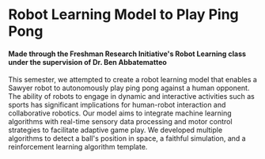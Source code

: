 # Robot Learning Model to Play Ping Pong
#### Made through the Freshman Research Initiative's Robot Learning class under the supervision of Dr. Ben Abbatematteo
This semester, we attempted to create a robot learning model that enables a Sawyer robot to autonomously play ping pong against a human opponent. The ability of robots to engage in dynamic and interactive activities such as sports has significant implications for human-robot interaction and collaborative robotics. Our model aims to integrate machine learning algorithms with real-time sensory data processing and motor control strategies to facilitate adaptive game play. We developed multiple algorithms to detect a ball's position in space, a faithful simulation, and a reinforcement learning algorithm template.
 
